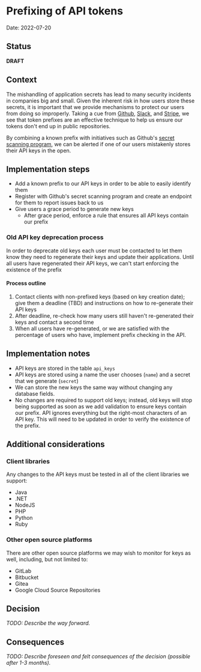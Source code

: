 # Prefixing of API tokens

Date: 2022-07-20

## Status

**DRAFT**

## Context

The mishandling of application secrets has lead to many security incidents in companies big and small. Given the inherent risk in how users store these secrets, it is important that we provide mechanisms to protect our users from doing so improperly.  Taking a cue from [Github](https://github.blog/2021-04-05-behind-githubs-new-authentication-token-formats/), [Slack](https://api.slack.com/authentication/token-types), and [Stripe](https://stripe.com/docs/api/authentication), we see that token prefixes are an effective technique to help us ensure our tokens don't end up in public repositories.

By combining a known prefix with initiatives such as Github's [secret scanning program](https://docs.github.com/en/developers/overview/secret-scanning-partner-program), we can be alerted if one of our users mistakenly stores their API keys in the open.

## Implementation steps

- Add a known prefix to our API keys in order to be able to easily identify them
- Register with Github's secret scanning program and create an endpoint for them to report issues back to us
- Give users a grace period to generate new keys
  - After grace period, enforce a rule that ensures all API keys contain our prefix

### Old API key deprecation process

In order to deprecate old keys each user must be contacted to let them know they need to regenerate their keys and update their applications.  Until all users have regenerated their API keys, we can't start enforcing the existence of the prefix

#### Process outline
1. Contact clients with non-prefixed keys (based on key creation date); give them a deadline (TBD) and instructions on how to re-generate their API keys
1. After deadline, re-check how many users still haven't re-generated their keys and contact a second time
1. When all users have re-generated, or we are satisfied with the percentage of users who have, implement prefix checking in the API.


## Implementation notes
- API keys are stored in the table `api_keys`
- API keys are stored using a name the user chooses (`name`) and a secret that we generate (`secret`)
- We can store the new keys the same way without changing any database fields.
- No changes are required to support old keys; instead, old keys will stop being supported as soon as we add validation to ensure keys contain our prefix. API ignores everything but the right-most characters of an API key.  This will need to be updated in order to verify the existence of the prefix.

## Additional considerations

### Client libraries
Any changes to the API keys must be tested in all of the client libraries we support:
- Java
- .NET
- NodeJS
- PHP
- Python
- Ruby

### Other open source platforms
There are other open source platforms we may wish to monitor for keys as well, including, but not limited to:
- GitLab
- Bitbucket
- Gitea
- Google Cloud Source Repositories

## Decision

_TODO: Describe the way forward._

## Consequences

_TODO: Describe foreseen and felt consequences of the decision (possible after 1-3 months)._
